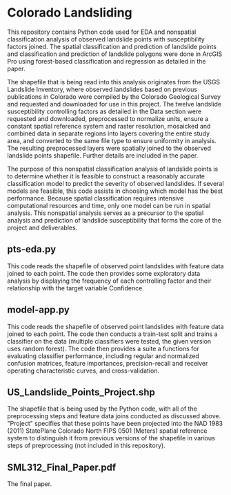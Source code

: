 # Colorado Landsliding

This repository contains Python code used for EDA and nonspatial classification analysis of observed landslide
points with susceptibility factors joined. The spatial classification and prediction of landslide points
and classification and prediction of landslide polygons were done in ArcGIS Pro using forest-based classification
and regression as detailed in the paper.

The shapefile that is being read into this analysis originates from the USGS Landslide Inventory, where observed
landslides based on previous publications in Colorado were compiled by the Colorado Geological Survey and requested
and downloaded for use in this project. The twelve landslide susceptibility controlling factors as detailed in the 
Data section were requested and downloaded, preprocessed to normalize units, ensure a constant spatial reference
system and raster resolution, mosaicked and combined data in separate regions into layers covering the entire
study area, and converted to the same file type to ensure uniformity in analysis. The resulting preprocessed
layers were spatially joined to the observed landslide points shapefile. Further details are included in the paper.

The purpose of this nonspatial classification analysis of landslide points is to determine whether it is feasible
to construct a reasonably accurate classification model to predict the severity of observed landslides. If several
models are feasible, this code assists in choosing which model has the best performance. Because spatial classification
requires intensive computational resources and time, only one model can be run in spatial analysis. This nonspatial
analysis serves as a precursor to the spatial analysis and prediction of landslide susceptibility that forms the core of
the project and deliverables.

## pts-eda.py

This code reads the shapefile of observed point landslides with feature data joined to each point.
The code then provides some exploratory data analysis by displaying the frequency of each controlling factor and
their relationship with the target variable Confidence. 

## model-app.py

This code reads the shapefile of observed point landslides with feature data joined to each point.
The code then conducts a train-test split and trains a classifier on the data (multiple classifiers were tested,
the given version uses random forest). The code then provides a suite a functions for evaluating classifier performance,
including regular and normalized confusion matrices, feature importances, precision-recall and receiver operating
characteristic curves, and cross-validation.

## US_Landslide_Points_Project.shp

The shapefile that is being used by the Python code, with all of the preprocessing steps and feature data joins 
conducted as discussed above. "Project" specifies that these points have been projected into the NAD 1983 (2011)
StatePlane Colorado North FIPS 0501 (Meters) spatial reference system to distinguish it from previous versions
of the shapefile in various steps of preprocessing (not included in this repository).

## SML312_Final_Paper.pdf

The final paper.
